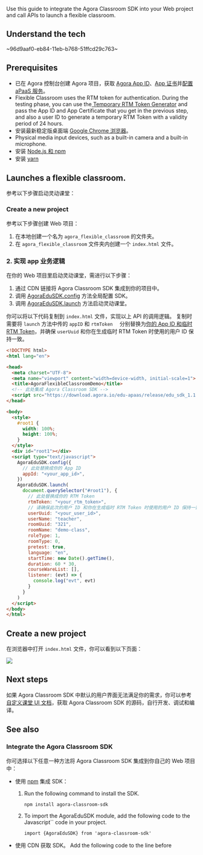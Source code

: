 Use this guide to integrate the Agora Classroom SDK into your Web project and call APIs to launch a flexible classroom.

## Understand the tech

~96d9aaf0-eb84-11eb-b768-51ffcd29c763~

<a name="prerequisites"></a>
## Prerequisites

- 已在 Agora 控制台创建 Agora 项目，获取 [Agora App ID](/cn/Agora%20Platform/get_appid_token#%E8%8E%B7%E5%8F%96-app-id)、[App 证书](/cn/Agora%20Platform/get_appid_token#%E8%8E%B7%E5%8F%96-app-%E8%AF%81%E4%B9%A6)并[配置 aPaaS 服务](/cn/agora-class/agora_class_prep?platform=Web)。
- Flexible Classroom uses the RTM token for authentication. During the testing phase, you can use the[ Temporary RTM Token Generator]() and pass the App ID and App Certificate that you get in the previous step, and also a user ID to generate a temporary RTM Token with a validity period of 24 hours.
- 安装最新稳定版桌面端 [Google Chrome 浏览器](https://www.google.cn/chrome/)。
- Physical media input devices, such as a built-in camera and a built-in microphone.
- 安装 [Node.js 和 npm](https://www.npmjs.com/)
- 安装 [yarn](https://yarnpkg.com/)

## Launches a flexible classroom.

参考以下步骤启动灵动课堂：

### Create a new project

参考以下步骤创建 Web 项目：

1. 在本地创建一个名为 `agora_flexible_classroom` 的文件夹。
2. 在 `agora_flexible_classroom` 文件夹内创建一个 `index.html` 文件。

### 2. 实现 app 业务逻辑

在你的 Web 项目里启动灵动课堂，需进行以下步骤：

1. 通过 CDN 链接将 Agora Classroom SDK 集成到你的项目中。
2. 调用 [AgoraEduSDK.config](/cn/agora-class/agora_class_api_ref_web?platform=Web#config) 方法全局配置 SDK。
3. 调用 [AgoraEduSDK.launch](/cn/agora-class/agora_class_api_ref_web?platform=Web#launch) 方法启动灵动课堂。

你可以将以下代码复制到 `index.html` 文件，实现以上 API 的调用逻辑。 复制时需要将 `launch` 方法中传的 `appID`  和 `rtmToken  ` 分别替换为[你的 App ID 和临时 RTM Token](#prerequisites)，并确保 `userUuid` 和你在生成临时 RTM Token 时使用的用户 ID 保持一致。

```html
<!DOCTYPE html>
<html lang="en">

<head>
  <meta charset="UTF-8">
  <meta name="viewport" content="width=device-width, initial-scale=1">
  <title>AgoraFlexibleClassroomDemo</title>
  <!-- 此处集成 Agora Classroom SDK -->
  <script src="https://download.agora.io/edu-apaas/release/edu_sdk_1.1.2.3.js"></script>
</head>

<body>
  <style>
    #root1 {
      width: 100%;
      height: 100%;
    }
  </style>
  <div id="root1"></div>
  <script type="text/javascript">
    AgoraEduSDK.config({
      // 此处替换成你的 App ID
      appId: "<your_app_id>",
    })
    AgoraEduSDK.launch(
      document.querySelector("#root1"), {
        // 此处替换成你的 RTM Token
        rtmToken: "<your_rtm_token>",
        // 请确保此次的用户 ID 和你在生成临时 RTM Token 时使用的用户 ID 保持一致
        userUuid: "<your_user_id>",
        userName: "teacher",
        roomUuid: "321",
        roomName: "demo-class",
        roleType: 1,
        roomType: 0,
        pretest: true,
        language: "en",
        startTime: new Date().getTime(),
        duration: 60 * 30,
        courseWareList: [],
        listener: (evt) => {
          console.log("evt", evt)
        }
      }
    )
  </script>
</body>
</html>
```

## Create a new project

在浏览器中打开 `index.html` 文件，你可以看到以下页面：

![](https://web-cdn.agora.io/docs-files/1620822526000)

## Next steps

如果 Agora Classroom SDK 中默认的用户界面无法满足你的需求，你可以参考[自定义课堂 UI 文档](/cn/agora-class/agora_class_custom_ui_web?platform=Web)，获取 Agora Classroom SDK 的源码，自行开发、调试和编译。

## See also

<a name="sdk"></a>
### Integrate the Agora Classroom SDK

你可选择以下任意一种方法将 Agora Classroom SDK 集成到你自己的 Web 项目中：

- 使用 [npm](https://www.npmjs.com/package/agora-classroom-sdk) 集成 SDK：

   1. Run the following command to install the SDK.

      ```
      npm install agora-classroom-sdk
      ```

   2. To import the AgoraEduSDK module, add the following code to the Javascript`` code in your project.

      ```
      import {AgoraEduSDK} from 'agora-classroom-sdk'
      ```

- 使用 CDN 获取 SDK。 Add the following code to the line before <style> in your project.

   ```html
   <script src="https://download.agora.io/edu-apaas/release/edu_sdk_1.1.5.js"></script>
   ```
